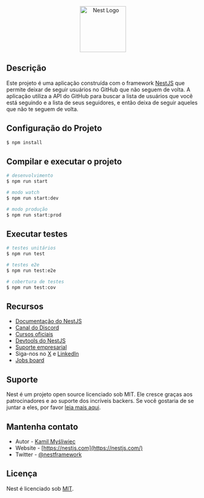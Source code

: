 <p align="center">
  <a href="http://nestjs.com/" target="blank"><img src="https://nestjs.com/img/logo-small.svg" width="120" alt="Nest Logo" /></a>
</p>

## Descrição

Este projeto é uma aplicação construída com o framework [NestJS](https://nestjs.com) que permite deixar de seguir usuários no GitHub que não seguem de volta. A aplicação utiliza a API do GitHub para buscar a lista de usuários que você está seguindo e a lista de seus seguidores, e então deixa de seguir aqueles que não te seguem de volta.

## Configuração do Projeto

```bash
$ npm install
```

## Compilar e executar o projeto

```bash
# desenvolvimento
$ npm run start

# modo watch
$ npm run start:dev

# modo produção
$ npm run start:prod
```

## Executar testes

```bash
# testes unitários
$ npm run test

# testes e2e
$ npm run test:e2e

# cobertura de testes
$ npm run test:cov
```

## Recursos

- [Documentação do NestJS](https://docs.nestjs.com)
- [Canal do Discord](https://discord.gg/G7Qnnhy)
- [Cursos oficiais](https://courses.nestjs.com)
- [Devtools do NestJS](https://devtools.nestjs.com)
- [Suporte empresarial](https://enterprise.nestjs.com)
- Siga-nos no [X](https://x.com/nestframework) e [LinkedIn](https://linkedin.com/company/nestjs)
- [Jobs board](https://jobs.nestjs.com)

## Suporte

Nest é um projeto open source licenciado sob MIT. Ele cresce graças aos patrocinadores e ao suporte dos incríveis backers. Se você gostaria de se juntar a eles, por favor [leia mais aqui](https://docs.nestjs.com/support).

## Mantenha contato

- Autor - [Kamil Myśliwiec](https://twitter.com/kammysliwiec)
- Website - [https://nestjs.com](https://nestjs.com/)
- Twitter - [@nestframework](https://twitter.com/nestframework)

## Licença

Nest é licenciado sob [MIT](https://github.com/nestjs/nest/blob/master/LICENSE).
